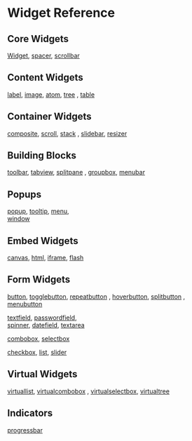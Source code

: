 # Widget Reference

## Core Widgets

[Widget](widget.md), [spacer](spacer.md), [scrollbar](scrollbar.md)

## Content Widgets

[label](label.md), [image](image.md), [atom](atom.md), [tree](tree.md)
        , [table](table.md)

## Container Widgets

[composite](composite.md), [scroll](scroll.md), [stack](stack.md)
, [slidebar](slidebar.md), [resizer](resizer.md)

## Building Blocks

[toolbar](toolbar.md), [tabview](tabview.md), [splitpane](splitpane.md)
        , [groupbox](groupbox.md), [menubar](menubar.md)

## Popups

[popup](popup.md), [tooltip](tooltip.md), [menu](menu.md),  
[window](window.md)

## Embed Widgets

[canvas](canvas.md), [html](html.md), [iframe](iframe.md), [flash](flash.md)

## Form Widgets

[button](button.md), [togglebutton](togglebutton.md), [repeatbutton](repeatbutton.md)
        , [hoverbutton](hoverbutton.md), [splitbutton](splitbutton.md)
    ,  
[menubutton](menubutton.md)

[textfield](textfield.md), [passwordfield](passwordfield.md),  
[spinner](spinner.md), [datefield](datefield.md), [textarea](textarea.md)

[combobox](combobox.md), [selectbox](selectbox.md)

[checkbox](checkbox.md), [list](list.md), [slider](slider.md)

## Virtual Widgets

[virtuallist](virtuallist.md), [virtualcombobox](virtualcombobox.md)
        , [virtualselectbox](virtualselectbox.md), [virtualtree](virtualtree.md)

## Indicators

[progressbar](progressbar.md)
